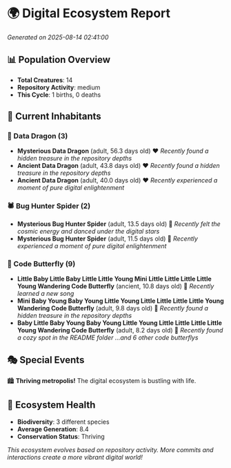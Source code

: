 # 🌍 Digital Ecosystem Report
*Generated on 2025-08-14 02:41:00*

## 📊 Population Overview
- **Total Creatures**: 14
- **Repository Activity**: medium
- **This Cycle**: 1 births, 0 deaths

## 👥 Current Inhabitants

### 🐉 Data Dragon (3)
- **Mysterious Data Dragon** (adult, 56.3 days old) ❤️
  *Recently found a hidden treasure in the repository depths*
- **Ancient Data Dragon** (adult, 43.8 days old) ❤️
  *Recently found a hidden treasure in the repository depths*
- **Ancient Data Dragon** (adult, 40.0 days old) ❤️
  *Recently experienced a moment of pure digital enlightenment*

### 🕷️ Bug Hunter Spider (2)
- **Mysterious Bug Hunter Spider** (adult, 13.5 days old) 💛
  *Recently felt the cosmic energy and danced under the digital stars*
- **Mysterious Bug Hunter Spider** (adult, 11.5 days old) 💛
  *Recently experienced a moment of pure digital enlightenment*

### 🦋 Code Butterfly (9)
- **Little Baby Little Baby Little Little Young Mini Little Little Little Little Young Wandering Code Butterfly** (ancient, 10.8 days old) 💚
  *Recently learned a new song*
- **Mini Baby Young Baby Young Little Young Little Little Little Little Young Wandering Code Butterfly** (adult, 9.8 days old) 💛
  *Recently found a hidden treasure in the repository depths*
- **Baby Little Baby Young Baby Young Little Young Little Little Little Little Young Wandering Code Butterfly** (adult, 8.2 days old) 💚
  *Recently found a cozy spot in the README folder*
  *...and 6 other code butterflys*

## 🎭 Special Events

🏙️ **Thriving metropolis!** The digital ecosystem is bustling with life.

## 🔬 Ecosystem Health
- **Biodiversity**: 3 different species
- **Average Generation**: 8.4
- **Conservation Status**: Thriving

*This ecosystem evolves based on repository activity. More commits and interactions create a more vibrant digital world!*